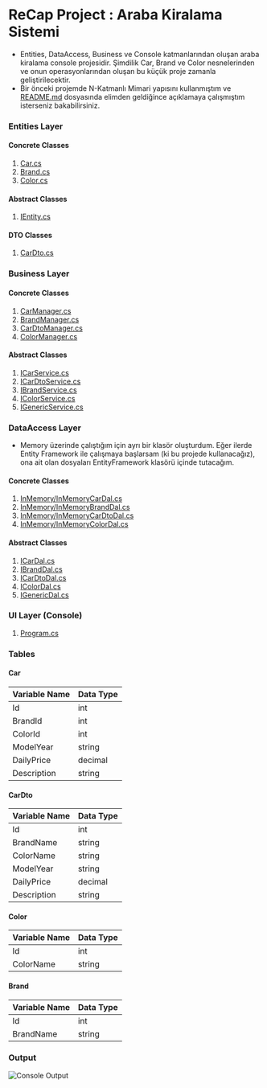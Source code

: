 # ReCap Project : Araba Kiralama Sistemi

- Entities, DataAccess, Business ve Console katmanlarından oluşan araba kiralama console projesidir. Şimdilik Car, Brand ve Color nesnelerinden ve onun operasyonlarından oluşan bu küçük proje zamanla geliştirilecektir. 
- Bir önceki projemde N-Katmanlı Mimari yapısını kullanmıştım ve [README.md](https://github.com/gulceselim/ReCapDemo/blob/master/README.md) dosyasında elimden geldiğince açıklamaya çalışmıştım isterseniz bakabilirsiniz.


### Entities Layer
#### Concrete Classes
1. [Car.cs](https://github.com/gulceselim/re-cap-project-with-csharp/blob/main/Entities/Concrete/Car.cs)
2. [Brand.cs](https://github.com/gulceselim/re-cap-project-with-csharp/blob/main/Entities/Concrete/Brand.cs)
3. [Color.cs](https://github.com/gulceselim/re-cap-project-with-csharp/blob/main/Entities/Concrete/Color.cs)

#### Abstract Classes
1. [IEntity.cs](https://github.com/gulceselim/re-cap-project-with-csharp/tree/main/Entities/Abstract)

#### DTO Classes
1. [CarDto.cs](https://github.com/gulceselim/re-cap-project-with-csharp/blob/main/Entities/Dto/CarDto.cs)

### Business Layer
#### Concrete Classes
1. [CarManager.cs](https://github.com/gulceselim/re-cap-project-with-csharp/blob/main/Business/Concrete/CarManager.cs)
2. [BrandManager.cs](https://github.com/gulceselim/re-cap-project-with-csharp/blob/main/Business/Concrete/BrandManager.cs)
3. [CarDtoManager.cs](https://github.com/gulceselim/re-cap-project-with-csharp/blob/main/Business/Concrete/CarDtoManager.cs)
4. [ColorManager.cs](https://github.com/gulceselim/re-cap-project-with-csharp/blob/main/Business/Concrete/ColorManager.cs)
  
#### Abstract Classes
1. [ICarService.cs](https://github.com/gulceselim/re-cap-project-with-csharp/blob/main/Business/Abstract/ICarService.cs)
2. [ICarDtoService.cs](https://github.com/gulceselim/re-cap-project-with-csharp/blob/main/Business/Abstract/ICarDtoService.cs)
3. [IBrandService.cs](https://github.com/gulceselim/re-cap-project-with-csharp/blob/main/Business/Abstract/IBrandService.cs)
4. [IColorService.cs](https://github.com/gulceselim/re-cap-project-with-csharp/blob/main/Business/Abstract/IColorService.cs)
5. [IGenericService.cs](https://github.com/gulceselim/re-cap-project-with-csharp/blob/main/Business/Abstract/IGenericService.cs)

### DataAccess Layer
- Memory üzerinde çalıştığım için ayrı bir klasör oluşturdum. Eğer ilerde Entity Framework ile çalışmaya başlarsam (ki bu projede kullanacağız), ona ait olan dosyaları EntityFramework klasörü içinde tutacağım.
#### Concrete Classes
1. [InMemory/InMemoryCarDal.cs](https://github.com/gulceselim/re-cap-project-with-csharp/blob/main/DataAccess/Concrete/InMemory/InMemoryCarDal.cs)
2. [InMemory/InMemoryBrandDal.cs](https://github.com/gulceselim/re-cap-project-with-csharp/blob/main/DataAccess/Concrete/InMemory/InMemoryBrandDal.cs)
3. [InMemory/InMemoryCarDtoDal.cs](https://github.com/gulceselim/re-cap-project-with-csharp/blob/main/DataAccess/Concrete/InMemory/InMemoryCarDtoDal.cs)
4. [InMemory/InMemoryColorDal.cs](https://github.com/gulceselim/re-cap-project-with-csharp/blob/main/DataAccess/Concrete/InMemory/InMemoryColorDal.cs)

#### Abstract Classes
1. [ICarDal.cs](https://github.com/gulceselim/re-cap-project-with-csharp/blob/main/DataAccess/Abstract/ICarDal.cs)
2. [IBrandDal.cs](https://github.com/gulceselim/re-cap-project-with-csharp/blob/main/DataAccess/Abstract/IBrandDal.cs)
3. [ICarDtoDal.cs](https://github.com/gulceselim/re-cap-project-with-csharp/blob/main/DataAccess/Abstract/ICarDtoDal.cs)
4. [IColorDal.cs](https://github.com/gulceselim/re-cap-project-with-csharp/blob/main/DataAccess/Abstract/IColorDal.cs)
5. [IGenericDal.cs](https://github.com/gulceselim/re-cap-project-with-csharp/blob/main/DataAccess/Abstract/IGenericDal.cs)
  
### UI Layer (Console)
1. [Program.cs](https://github.com/gulceselim/re-cap-project-with-csharp/blob/main/ConsoleUI/Program.cs)

### Tables
#### Car
Variable Name | Data Type
------------ | -------------
Id | int
BrandId | int
ColorId | int
ModelYear | string
DailyPrice | decimal
Description | string

#### CarDto
Variable Name | Data Type
------------ | -------------
Id | int
BrandName | string
ColorName | string 
ModelYear | string
DailyPrice | decimal
Description | string

#### Color
Variable Name | Data Type
------------ | -------------
Id | int
ColorName | string

#### Brand
Variable Name | Data Type
------------ | -------------
Id | int
BrandName | string

### Output
![Console Output](https://user-images.githubusercontent.com/43720773/106571437-353a5c80-6548-11eb-9e98-fb96dd3cbf7d.jpg)

